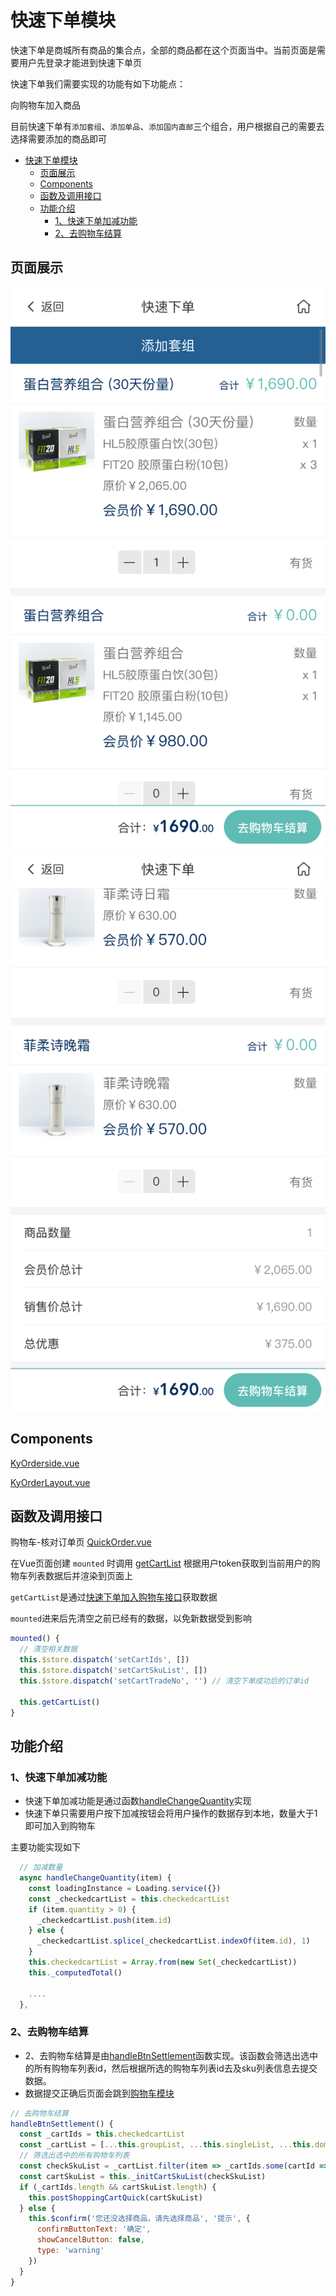# 快速下单模块

快速下单是商城所有商品的集合点，全部的商品都在这个页面当中。当前页面是需要用户先登录才能进到快速下单页

快速下单我们需要实现的功能有如下功能点：

向购物车加入商品

目前快速下单有`添加套组`、`添加单品`、`添加国内直邮`三个组合，用户根据自己的需要去选择需要添加的商品即可

<!-- TOC -->

- [快速下单模块](#快速下单模块)
  - [页面展示](#页面展示)
  - [Components](#components)
  - [函数及调用接口](#函数及调用接口)
  - [功能介绍](#功能介绍)
    - [1、快速下单加减功能](#1快速下单加减功能)
    - [2、去购物车结算](#2去购物车结算)

<!-- /TOC -->

## 页面展示
![image](./images/quickorder_1.png)
![image](./images/quickorder_2.png)

## Components
[KyOrderside.vue](https://gitlab.kyani.cn/kyani-inc/kyani-shop-mobile/blob/master/src/components/business/KyOrderside/index.vue)

[KyOrderLayout.vue](https://gitlab.kyani.cn/kyani-inc/kyani-shop-mobile/blob/master/src/components/business/KyOrderLayout/index.vue)

## 函数及调用接口

购物车-核对订单页
[QuickOrder.vue](https://gitlab.kyani.cn/kyani-inc/kyani-shop-mobile/blob/master/src/views/cart/QuickOrder.vue)

在Vue页面创建 `mounted` 时调用 [getCartList](https://gitlab.kyani.cn/kyani-inc/kyani-shop-mobile/blob/master/src/views/cart/QuickOrder.vue#L187) 根据用户token获取到当前用户的购物车列表数据后并渲染到页面上

`getCartList`是通过[快速下单加入购物车接口](https://gitlab.kyani.cn/kyani-inc/kyani-shop-mobile/blob/master/src/api/urls.js#L24)获取数据

`mounted`进来后先清空之前已经有的数据，以免新数据受到影响
```js
mounted() {
  // 清空相关数据
  this.$store.dispatch('setCartIds', [])
  this.$store.dispatch('setCartSkuList', [])
  this.$store.dispatch('setCartTradeNo', '') // 清空下单成功后的订单id

  this.getCartList()
}
```
## 功能介绍

### 1、快速下单加减功能
 
- 快速下单加减功能是通过函数[handleChangeQuantity](https://gitlab.kyani.cn/kyani-inc/kyani-shop-mobile/blob/master/src/views/cart/QuickOrder.vue#L203)实现
- 快速下单只需要用户按下加减按钮会将用户操作的数据存到本地，数量大于1即可加入到购物车

主要功能实现如下
```js
  // 加减数量
  async handleChangeQuantity(item) {
    const loadingInstance = Loading.service({})
    const _checkedcartList = this.checkedcartList
    if (item.quantity > 0) {
      _checkedcartList.push(item.id)
    } else {
      _checkedcartList.splice(_checkedcartList.indexOf(item.id), 1)
    }
    this.checkedcartList = Array.from(new Set(_checkedcartList))
    this._computedTotal()

    ....
  },
```

### 2、去购物车结算
- 2、去购物车结算是由[handleBtnSettlement](https://gitlab.kyani.cn/kyani-inc/kyani-shop-mobile/blob/master/src/views/cart/QuickOrder.vue#L221)函数实现。该函数会筛选出选中的所有购物车列表id，然后根据所选的购物车列表id去及sku列表信息去提交数据。
- 数据提交正确后页面会跳到[购物车模块](./card.md)

```js
// 去购物车结算
handleBtnSettlement() {
  const _cartIds = this.checkedcartList
  const _cartList = [...this.groupList, ...this.singleList, ...this.domesticList]
  // 筛选出选中的所有购物车列表
  const checkSkuList = _cartList.filter(item => _cartIds.some(cartId => cartId === item.id))
  const cartSkuList = this._initCartSkuList(checkSkuList)
  if (_cartIds.length && cartSkuList.length) {
    this.postShoppingCartQuick(cartSkuList)
  } else {
    this.$confirm('您还没选择商品，请先选择商品', '提示', {
      confirmButtonText: '确定',
      showCancelButton: false,
      type: 'warning'
    })
  }
}
```


